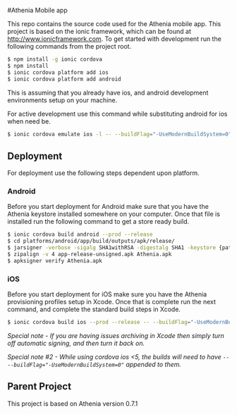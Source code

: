 #Athenia Mobile app

This repo contains the source code used for the Athenia mobile app. This project is based on the ionic framework, which can be found at http://www.ionicframework.com. To get started with development run the following commands from the project root.

```bash
$ npm install -g ionic cordova
$ npm install
$ ionic cordova platform add ios
$ ionic cordova platform add android
```

This is assuming that you already have ios, and android development environments setup on your machine.

For active development use this command while substituting android for ios when need be.
```bash
$ ionic cordova emulate ios -l -- --buildFlag="-UseModernBuildSystem=0"
```

## Deployment

For deployment use the following steps dependent upon platform.

### Android

Before you start deployment for Android make sure that you have the Athenia keystore installed somewhere on your computer. Once that file is installed run the following command to get a store ready build.

```bash
$ ionic cordova build android --prod --release
$ cd platforms/android/app/build/outputs/apk/release/
$ jarsigner -verbose -sigalg SHA1withRSA -digestalg SHA1 -keystore {path to keystore file} app-release-unsigned.apk {keystore alias}
$ zipalign -v 4 app-release-unsigned.apk Athenia.apk
$ apksigner verify Athenia.apk 
```

### iOS

Before you start deployment for iOS make sure you have the Athenia provisioning profiles setup in Xcode. Once that is complete run the next command, and complete the standard build steps in Xcode.

```bash
$ ionic cordova build ios --prod --release -- --buildFlag="-UseModernBuildSystem=0"
```

_Special note - If you are having issues archiving in Xcode then simply turn off automatic signing, and then turn it back on._ 

_Special note #2 - While using cordova ios <5, the builds will need to have `-- --buildFlag="-UseModernBuildSystem=0"` appended to them._

## Parent Project

This project is based on Athenia version 0.7.1
